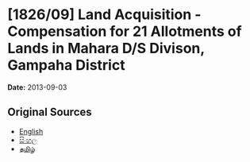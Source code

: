 # [1826/09] Land Acquisition - Compensation for 21 Allotments of Lands in Mahara D/S Divison, Gampaha District

**Date:** 2013-09-03

## Original Sources

- [English](https://documents.gov.lk/view/extra-gazettes/2013/9/1826-09_E.pdf)
- [සිංහල](https://documents.gov.lk/view/extra-gazettes/2013/9/1826-09_S.pdf)
- [தமிழ்](https://documents.gov.lk/view/extra-gazettes/2013/9/1826-09_T.pdf)
